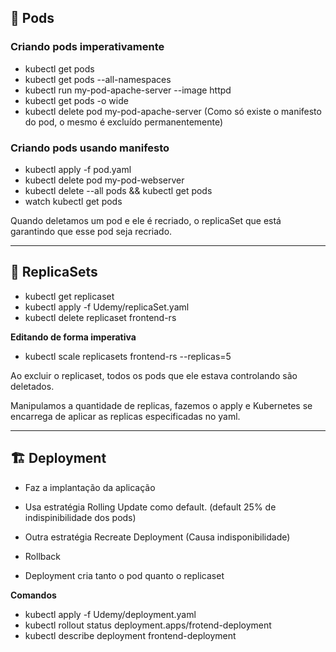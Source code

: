 ## 🫛 Pods

### Criando pods imperativamente

- kubectl get pods
- kubectl get pods --all-namespaces
- kubectl run my-pod-apache-server --image httpd
- kubectl get pods -o wide
- kubectl delete pod my-pod-apache-server (Como só existe o manifesto do pod, o mesmo é excluído permanentemente)

### Criando pods usando manifesto

- kubectl apply -f pod.yaml
- kubectl delete pod my-pod-webserver
- kubectl delete --all pods && kubectl get pods
- watch kubectl get pods

Quando deletamos um pod e ele é recriado, o replicaSet que está garantindo que esse pod seja recriado.

---

## 🔁 ReplicaSets

- kubectl get replicaset
- kubectl apply -f Udemy/replicaSet.yaml
- kubectl delete replicaset frontend-rs

**Editando de forma imperativa**

- kubectl scale replicasets frontend-rs --replicas=5

Ao excluir o replicaset, todos os pods que ele estava controlando são deletados.

Manipulamos a quantidade de replicas, fazemos o apply e Kubernetes se encarrega de aplicar as replicas especificadas no yaml.

---

## 🏗️ Deployment

- Faz a implantação da aplicação
- Usa estratégia Rolling Update como default. (default 25% de indispinibilidade dos pods)
- Outra estratégia Recreate Deployment (Causa indisponibilidade)
- Rollback

- Deployment cria tanto o pod quanto o replicaset

**Comandos**

- kubectl apply -f Udemy/deployment.yaml
- kubectl rollout status deployment.apps/frotend-deployment
- kubectl describe deployment frontend-deployment
